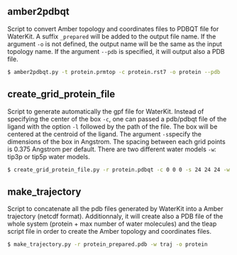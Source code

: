 ## amber2pdbqt

Script to convert Amber topology and coordinates files to PDBQT file for WaterKit. A suffix ```_prepared``` will be added to the output file name. If the argument ```-o``` is not defined, the output name will be the same as the input topology name. If the argument ```--pdb``` is specified, it will output also a PDB file.

```bash
$ amber2pdbqt.py -t protein.prmtop -c protein.rst7 -o protein --pdb
```

## create_grid_protein_file

Script to generate automatically the gpf file for WaterKit. Instead of specifying the center of the box ```-c```, one can passed a pdb/pdbqt file of the ligand with the option ```-l``` followed by the path of the file. The box will be centered at the centroid of the ligand. The argument ```-s```specify the dimensions of the box in Angstrom. The spacing between each grid points is 0.375 Angstrom per default. There are two different water models ```-w```: tip3p or tip5p water models.

```bash
$ create_grid_protein_file.py -r protein.pdbqt -c 0 0 0 -s 24 24 24 -w "tip3p" -o protein.gpf
```

## make_trajectory

Script to concatenate all the pdb files generated by WaterKit into a Amber trajectory (netcdf format). Additionnaly, it will create also a PDB file of the whole system (protein + max number of water molecules) and the tleap script file in order to create the Amber topology and coordinates files.

```bash
$ make_trajectory.py -r protein_prepared.pdb -w traj -o protein
```
